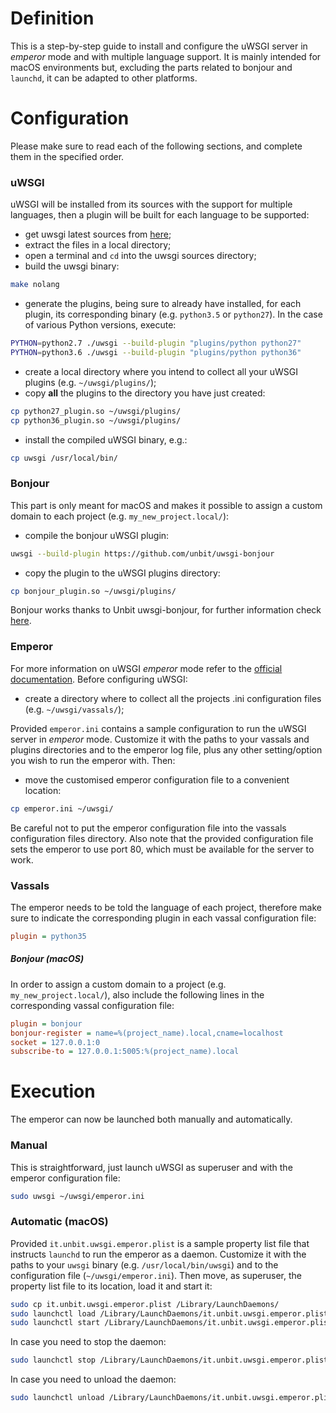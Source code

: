 # Definition

This is a step-by-step guide to install and configure the uWSGI server in _emperor_ mode and with multiple language support. It is mainly intended for macOS environments but, excluding the parts related to bonjour and `launchd`, it can be adapted to other platforms.

# Configuration

Please make sure to read each of the following sections, and complete them in the specified order.

### uWSGI

uWSGI will be installed from its sources with the support for multiple languages, then a plugin will be built for each language to be supported:
- get uwsgi latest sources from [here](http://uwsgi-docs.readthedocs.io/en/latest/Download.html);
- extract the files in a local directory;
- open a terminal and `cd` into the uwsgi sources directory;
- build the uwsgi binary:
```sh
make nolang
```

- generate the plugins, being sure to already have installed, for each plugin, its corresponding binary (e.g. `python3.5` or `python27`). In the case of various Python versions, execute:
```sh
PYTHON=python2.7 ./uwsgi --build-plugin "plugins/python python27"
PYTHON=python3.6 ./uwsgi --build-plugin "plugins/python python36"
```
- create a local directory where you intend to collect all your uWSGI plugins (e.g. `~/uwsgi/plugins/`);
- copy **all** the plugins to the directory you have just created:
```sh
cp python27_plugin.so ~/uwsgi/plugins/
cp python36_plugin.so ~/uwsgi/plugins/
```
- install the compiled uWSGI binary, e.g.:
```sh
cp uwsgi /usr/local/bin/
```

### Bonjour

This part is only meant for macOS and makes it possible to assign a custom domain to each project (e.g. `my_new_project.local/`):
- compile the bonjour uWSGI plugin:

```sh
uwsgi --build-plugin https://github.com/unbit/uwsgi-bonjour
```
- copy the plugin to the uWSGI plugins directory:

```sh
cp bonjour_plugin.so ~/uwsgi/plugins/
```
Bonjour works thanks to Unbit uwsgi-bonjour, for further information check [here](https://github.com/unbit/uwsgi-bonjour).

### Emperor

For more information on uWSGI _emperor_ mode refer to the [official documentation](http://uwsgi-docs.readthedocs.io/en/latest/Emperor.html). Before configuring uWSGI:
- create a directory where to collect all the projects .ini configuration files (e.g. `~/uwsgi/vassals/`);

Provided `emperor.ini` contains a sample configuration to run the uWSGI server in _emperor_ mode. Customize it with the paths to your vassals and plugins directories and to the emperor log file, plus any other setting/option you wish to run the emperor with. Then:
- move the customised emperor configuration file to a convenient location:

```sh
cp emperor.ini ~/uwsgi/
```
Be careful not to put the emperor configuration file into the vassals configuration files directory. Also note that the provided configuration file sets the emperor to use port 80, which must be available for the server to work.

### Vassals

The emperor needs to be told the language of each project, therefore make sure to indicate the corresponding plugin in each vassal configuration file:

```INI
plugin = python35
```

##### Bonjour (macOS)

In order to assign a custom domain to a project (e.g. `my_new_project.local/`), also include the following lines in the corresponding vassal configuration file:

```INI
plugin = bonjour
bonjour-register = name=%(project_name).local,cname=localhost
socket = 127.0.0.1:0
subscribe-to = 127.0.0.1:5005:%(project_name).local
```

# Execution

The emperor can now be launched both manually and automatically.

### Manual

This is straightforward, just launch uWSGI as superuser and with the emperor configuration file:

```sh
sudo uwsgi ~/uwsgi/emperor.ini
```

### Automatic (macOS)

Provided `it.unbit.uwsgi.emperor.plist` is a sample property list file that instructs `launchd` to run the emperor as a daemon. Customize it with the paths to your `uwsgi` binary (e.g. `/usr/local/bin/uwsgi`) and to the configuration file (`~/uwsgi/emperor.ini`). Then move, as superuser, the property list file to its location, load it and start it:

```sh
sudo cp it.unbit.uwsgi.emperor.plist /Library/LaunchDaemons/
sudo launchctl load /Library/LaunchDaemons/it.unbit.uwsgi.emperor.plist
sudo launchctl start /Library/LaunchDaemons/it.unbit.uwsgi.emperor.plist
```

In case you need to stop the daemon:

```sh
sudo launchctl stop /Library/LaunchDaemons/it.unbit.uwsgi.emperor.plist
```

In case you need to unload the daemon:

```sh
sudo launchctl unload /Library/LaunchDaemons/it.unbit.uwsgi.emperor.plist
```